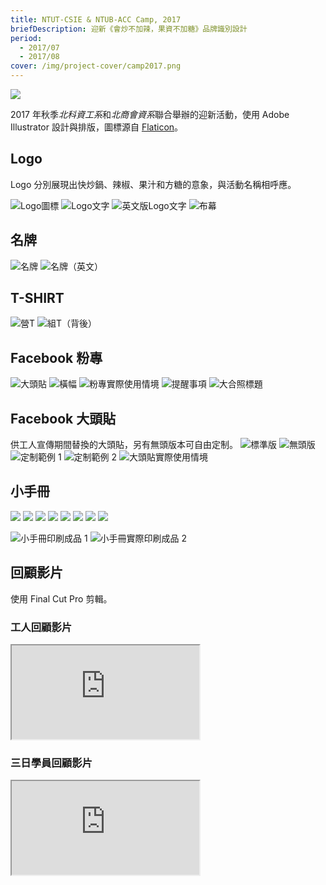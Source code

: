 ```yaml
---
title: NTUT-CSIE & NTUB-ACC Camp, 2017
briefDescription: 迎新《會炒不加辣，果資不加糖》品牌識別設計
period:
  - 2017/07
  - 2017/08
cover: /img/project-cover/camp2017.png
---
```



![](../../assets/img/project/camp2017/logo_fb.png)

2017 年秋季*北科資工系*和*北商會資系*聯合舉辦的迎新活動，使用 Adobe Illustrator 設計與排版，圖標源自 [Flaticon](https://www.flaticon.com)。

## Logo
Logo 分別展現出快炒鍋、辣椒、果汁和方糖的意象，與活動名稱相呼應。

![Logo圖標](../../assets/img/project/camp2017/icon.png)
![Logo文字](../../assets/img/project/camp2017/bumu1.png)
![英文版Logo文字](../../assets/img/project/camp2017/logo_en.png)
![布幕](../../assets/img/project/camp2017/bumu2.jpg)

## 名牌
![名牌](../../assets/img/project/camp2017/mingpai1.png)
![名牌（英文）](../../assets/img/project/camp2017/mingpai2.png)

## T-SHIRT
![營T](../../assets/img/project/camp2017/tshirt1.png)
![組T（背後）](../../assets/img/project/camp2017/tshirt2.png)

## Facebook 粉專
![大頭貼](../../assets/img/project/camp2017/logo_fb.png)
![橫幅](../../assets/img/project/camp2017/hengfu.png)
![粉專實際使用情境](../../assets/img/project/camp2017/fb_zhuanye.png)
![提醒事項](../../assets/img/project/camp2017/tixing.png)
![大合照標題](../../assets/img/project/camp2017/dahezhao.jpg)

## Facebook 大頭貼
供工人宣傳期間替換的大頭貼，另有無頭版本可自由定制。
![標準版](../../assets/img/project/camp2017/datoutie1.png)
![無頭版](../../assets/img/project/camp2017/datoutie2.png)
![定制範例 1](../../assets/img/project/camp2017/datoutie3.png)
![定制範例 2](../../assets/img/project/camp2017/datoutie4.png)
![大頭貼實際使用情境](../../assets/img/project/camp2017/datoutie_fb.png)

## 小手冊
![](../../assets/img/project/camp2017/shouce/0.png)
![](../../assets/img/project/camp2017/shouce/1.png)
![](../../assets/img/project/camp2017/shouce/2.png)
![](../../assets/img/project/camp2017/shouce/3.png)
![](../../assets/img/project/camp2017/shouce/4.png)
![](../../assets/img/project/camp2017/shouce/5.png)
![](../../assets/img/project/camp2017/shouce/6.png)
![](../../assets/img/project/camp2017/shouce/7.png)

![小手冊印刷成品 1](../../assets/img/project/camp2017/shouce1.jpg)
![小手冊實際印刷成品 2](../../assets/img/project/camp2017/shouce2.jpg)

## 回顧影片
使用 Final Cut Pro 剪輯。

### 工人回顧影片
<div class="embed-responsive">
  <iframe class="embed-responsive-item" src="https://www.youtube.com/embed/xfxfVKGzyqY" allowfullscreen></iframe>
</div>

### 三日學員回顧影片
<div class="embed-responsive">
  <iframe class="embed-responsive-item" src="https://www.youtube.com/embed/57wQDmziAEw" allowfullscreen></iframe>
</div>
